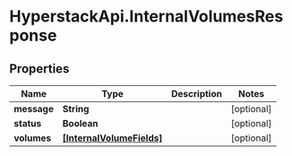 # HyperstackApi.InternalVolumesResponse

## Properties

Name | Type | Description | Notes
------------ | ------------- | ------------- | -------------
**message** | **String** |  | [optional] 
**status** | **Boolean** |  | [optional] 
**volumes** | [**[InternalVolumeFields]**](InternalVolumeFields.md) |  | [optional] 


